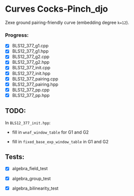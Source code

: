 # Curves Cocks-Pinch_djo
Zexe ground pairing-friendly curve (embedding degree `k=12`).

### Progress:
- [x] BLS12_377_g1.cpp  
- [x] BLS12_377_g1.hpp  
- [x] BLS12_377_g2.cpp  
- [x] BLS12_377_g2.hpp  
- [x] BLS12_377_init.cpp  
- [x] BLS12_377_init.hpp  
- [x] BLS12_377_pairing.cpp  
- [x] BLS12_377_pairing.hpp  
- [x] BLS12_377_pp.cpp  
- [x] BLS12_377_pp.hpp

## TODO:
In `BLS12_377_init.hpp`:

* fill in `wnaf_window_table` for G1 and G2 

* fill in `fixed_base_exp_window_table` in G1 and G2

## Tests:
- [x] algebra_field_test
- [x] algebra_group_test
- [x] algebra_bilinearity_test

